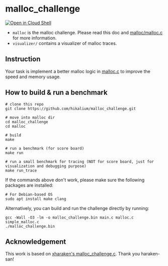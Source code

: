 # malloc_challenge

[![Open in Cloud Shell](https://gstatic.com/cloudssh/images/open-btn.svg)](https://shell.cloud.google.com/cloudshell/editor?cloudshell_git_repo=https%3A%2F%2Fgithub.com%2Fhikalium%2Fmalloc_challenge&cloudshell_open_in_editor=malloc.c&cloudshell_workspace=malloc)

- `malloc` is the malloc challenge. Please read this doc and [malloc/malloc.c](./malloc/malloc.c) for more information.
- `visualizer/` contains a visualizer of malloc traces.

## Instruction

Your task is implement a better malloc logic in [malloc.c](./malloc/malloc.c) to improve the speed and memory usage.

## How to build & run a benchmark

```
# clone this repo
git clone https://github.com/hikalium/malloc_challenge.git

# move into malloc dir
cd malloc_challenge
cd malloc

# build
make

# run a benchmark (for score board)
make run

# run a small benchmark for tracing (NOT for score board, just for visualization and debugging purpose)
make run_trace
```

If the commands above don't work, please make sure the following packages are installed:
```
# For Debian-based OS
sudo apt install make clang
```

Alternatively, you can build and run the challenge directly by running:

```
gcc -Wall -O3 -lm -o malloc_challenge.bin main.c malloc.c simple_malloc.c
./malloc_challenge.bin
```

## Acknowledgement

This work is based on [xharaken's malloc_challenge.c](https://github.com/xharaken/step2/blob/master/malloc_challenge.c). Thank you haraken-san!

